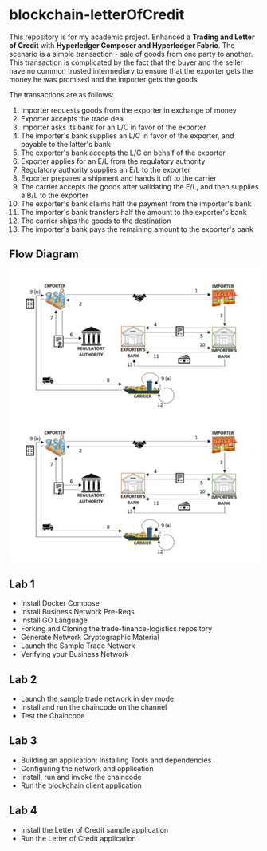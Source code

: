 # blockchain-letterOfCredit

This repository is for my academic project. Enhanced a **Trading and Letter of Credit** with **Hyperledger Composer and Hyperledger Fabric**. The	scenario is a	simple	transaction - sale	of	goods from	one	party	to	another.	This	transaction	is	complicated	by	the	fact	that	the buyer	and	the	seller have	no	common	trusted intermediary to	ensure	that	the	exporter	gets	the	money	he was	promised	and	the importer	gets	the	goods

The	transactions are	as	follows:  
1. Importer	requests	goods	from	the	exporter	in	exchange	of	money  
2. Exporter	accepts	the	trade	deal  
3. Importer	asks	its	bank	for	an	L/C	in	favor	of	the	exporter  
4. The	importer's	bank	supplies	an	L/C	in	favor	of	the	exporter,	and	payable	to the	latter's	bank  
5. The	exporter's	bank	accepts	the	L/C	on	behalf	of	the	exporter  
6. Exporter	applies	for	an	E/L	from	the	regulatory	authority  
7. Regulatory	authority	supplies	an	E/L	to	the	exporter  
8. Exporter	prepares	a	shipment	and	hands	it	off	to	the	carrier  
9. The	carrier	accepts	the	goods	after	validating	the	E/L,	and	then	supplies	a B/L	to	the	exporter  
10. The	exporter's	bank	claims	half	the	payment	from	the	importer's	bank  
11. The	importer's	bank	transfers	half	the	amount	to	the	exporter's	bank  
12. The	carrier	ships	the	goods	to	the	destination  
13. The	importer's	bank	pays	the	remaining	amount	to	the	exporter's	bank  


## Flow Diagram
![Alt text](/assets/flowDiagram_loc.png)
![packageFile](/assets/flowDiagram_loc.png)

## Lab 1
- Install Docker Compose
- Install Business Network Pre-Reqs
- Install GO Language
- Forking and Cloning the trade-finance-logistics repository
- Generate Network Cryptographic Material
- Launch the Sample Trade Network
- Verifying your Business Network

## Lab 2
- Launch the sample trade network in dev mode
- Install and run the chaincode on the channel
- Test the Chaincode

## Lab 3
- Building an application: Installing Tools and dependencies
- Configuring the network and application
- Install, run and invoke the chaincode
- Run the blockchain client application

## Lab 4
- Install the Letter of Credit sample application
- Run the Letter of Credit application
